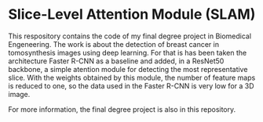 # Slice-Level Attention Module (SLAM)
This respository contains the code of my final degree project in Biomedical Engeneering. The work is about the detection of breast cancer in tomosynthesis images using deep learning. 
For that is has been taken the architecture Faster R-CNN as a baseline and added, in a ResNet50 backbone, a simple atention module for detecting the most representative slice. With the weights obtained by this module, the number of feature maps is reduced to one, so the data used in the Faster R-CNN is very low for a 3D image. 

For more information, the final degree project is also in this repository.



